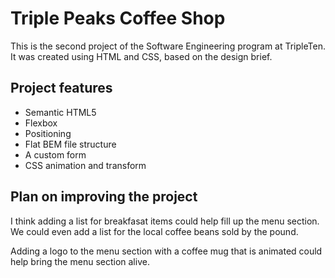 # Triple Peaks Coffee Shop

This is the second project of the Software Engineering program at TripleTen. It was created using HTML and CSS, based on the design brief.

## Project features

- Semantic HTML5
- Flexbox
- Positioning
- Flat BEM file structure
- A custom form
- CSS animation and transform

## Plan on improving the project

I think adding a list for breakfasat items could help fill up the menu section. We could even add a list for the local coffee beans sold by the pound.

Adding a logo to the menu section with a coffee mug that is animated could help bring the menu section alive.
